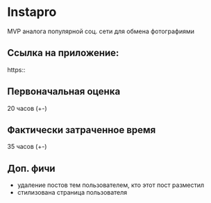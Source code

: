 # Instapro

MVP аналога популярной соц. сети для обмена фотографиями

## Ссылка на приложение:

https::

## Первоначальная оценка

20 часов (+-)

## Фактически затраченное время

35 часов (+-)

## Доп. фичи
 - удаление постов тем пользователем, кто этот пост разместил
 - стилизована страница пользователя
